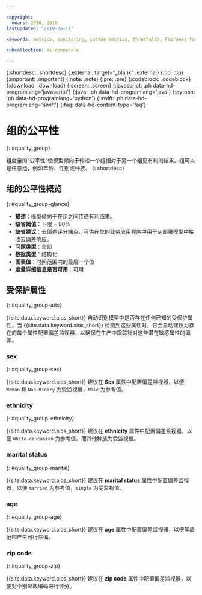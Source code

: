 ```yaml
---

copyright:
  years: 2018, 2019
lastupdated: "2019-06-11"

keywords: metrics, monitoring, custom metrics, thresholds, Fairness for a group, sex, age, race

subcollection: ai-openscale

---
```


{:shortdesc: .shortdesc}
{:external: target="_blank" .external}
{:tip: .tip}
{:important: .important}
{:note: .note}
{:pre: .pre}
{:codeblock: .codeblock}
{:download: .download}
{:screen: .screen}
{:javascript: .ph data-hd-programlang='javascript'}
{:java: .ph data-hd-programlang='java'}
{:python: .ph data-hd-programlang='python'}
{:swift: .ph data-hd-programlang='swift'}
{:faq: data-hd-content-type='faq'}

# 组的公平性
{: #quality_group}

组度量的“公平性”使模型倾向于传递一个组相对于另一个组更有利的结果。组可以是任意组，例如年龄、性别或种族。
{: shortdesc}


## 组的公平性概览
{: #quality_group-glance}

- **描述**：模型倾向于在组之间传递有利结果。
- **缺省阈值**：下限 = 80%
- **缺省建议**：去偏差评分端点，可供在您的业务应用程序中用于从部署模型中接收去偏差响应。
- **问题类型**：全部
- **数据类型**：结构化
- **图表值**：时间范围内的最后一个值
- **度量详细信息是否可用**：可用

## 受保护属性
{: #quality_group-atts}

{{site.data.keyword.aios_short}} 自动识别模型中是否存在任何已知的受保护属性。当 {{site.data.keyword.aios_short}} 检测到这些属性时，它会自动建议为存在的每个属性配置偏差监视器，以确保在生产中跟踪针对这些潜在敏感属性的偏差。 

### sex
{: #quality_group-sex}

{{site.data.keyword.aios_short}} 建议在 **Sex** 属性中配置偏差监视器，以便 `Woman` 和 `Non-Binary` 为受监视值，`Male` 为参考值。 

### ethnicity
{: #quality_group-ethnicity}

{{site.data.keyword.aios_short}} 建议在 **ethnicity** 属性中配置偏差监视器，以便 `White-caucasian` 为参考值，而其他种族为受监视值。

### marital status
{: #quality_group-marital}

{{site.data.keyword.aios_short}} 建议在 **marital status** 属性中配置偏差监视器，以便 `married` 为参考值，`single` 为受监视值。

### age
{: #quality_group-age}

{{site.data.keyword.aios_short}} 建议在 **age** 属性中配置偏差监视器，以便年龄范围产生可行除偏。

### zip code
{: #quality_group-zip}

{{site.data.keyword.aios_short}} 建议在 **zip code** 属性中配置偏差监视器，以便对个别邮政编码进行评分。
